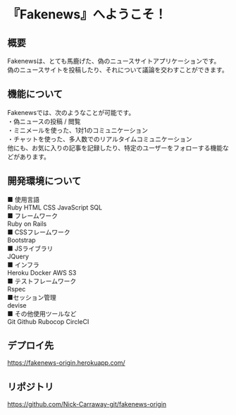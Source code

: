 # 『Fakenews』へようこそ！

## 概要
Fakenewsは、とても馬鹿げた、偽のニュースサイトアプリケーションです。  
偽のニュースサイトを投稿したり、それについて議論を交わすことができます。  

## 機能について
Fakenewsでは、次のようなことが可能です。  
・偽ニュースの投稿 / 閲覧  
・ミニメールを使った、1対1のコミュニケーション  
・チャットを使った、多人数でのリアルタイムコミュニケーション  
他にも、お気に入りの記事を記録したり、特定のユーザーをフォローする機能などがあります。  

## 開発環境について
■ 使用言語  
Ruby HTML CSS JavaScript SQL  
■ フレームワーク  
Ruby on Rails  
■ CSSフレームワーク  
Bootstrap  
■ JSライブラリ  
JQuery  
■ インフラ  
Heroku Docker AWS S3  
■ テストフレームワーク  
Rspec  
■セッション管理  
devise  
■ その他使用ツールなど  
Git Github Rubocop CircleCI  

## デプロイ先
https://fakenews-origin.herokuapp.com/  

## リポジトリ  
https://github.com/Nick-Carraway-git/fakenews-origin
